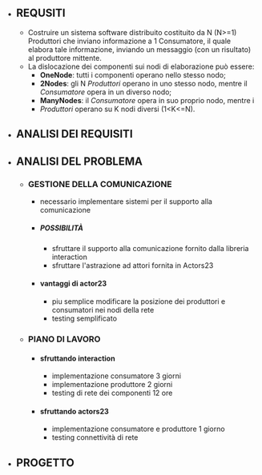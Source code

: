 - ## REQUSITI
	- Costruire un sistema software distribuito costituito da N (N>=1) Produttori che inviano informazione a  1 Consumatore, il quale elabora tale informazione, inviando un messaggio (con un risultato) al produttore mittente.
	- La dislocazione dei componenti sui nodi di elaborazione può essere:
		- **OneNode**: tutti i componenti operano nello stesso nodo;
		- **2Nodes**: gli N *Produttori* operano in uno stesso nodo, mentre il *Consumatore* opera in un diverso nodo;
		- **ManyNodes**: il *Consumatore* opera in suo proprio nodo, mentre i
		- *Produttori* operano su K  nodi diversi (1<K<=N).
- ## ANALISI DEI REQUISITI
- ## ANALISI DEL PROBLEMA
	- ### GESTIONE DELLA COMUNICAZIONE
		- necessario implementare sistemi per il supporto alla comunicazione
		- ##### POSSIBILITÀ
			- sfruttare il supporto alla comunicazione fornito dalla libreria interaction
			- sfruttare l'astrazione ad attori fornita in Actors23
		- #### vantaggi di actor23
			- piu semplice modificare la posizione dei produttori e consumatori nei nodi della rete
			- testing semplificato
	- ### PIANO DI LAVORO
		- #### sfruttando interaction
			- implementazione consumatore 3 giorni
			- implementazione produttore 2 giorni
			- testing di rete dei componenti 12 ore
		- #### sfruttando actors23
			- implementazione  consumatore e produttore 1 giorno
			- testing connettività di rete
- ## PROGETTO